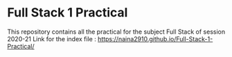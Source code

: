# Full Stack 1 Practical
This repository contains all the practical for the subject Full Stack of session 2020-21
Link for the index file : https://naina2910.github.io/Full-Stack-1-Practical/
